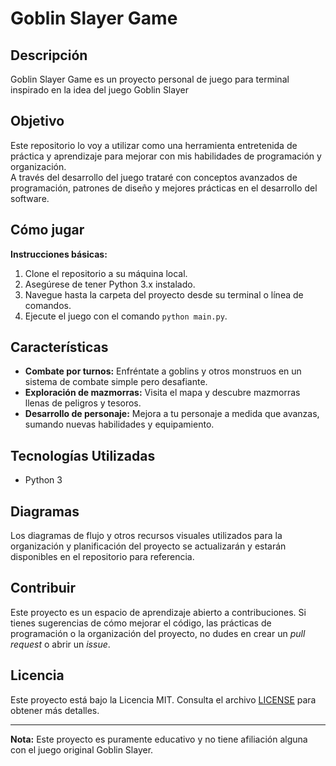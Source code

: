 # Goblin Slayer Game

## Descripción
Goblin Slayer Game es un proyecto personal de juego para terminal inspirado en la idea del juego Goblin Slayer

## Objetivo
Este repositorio lo voy a utilizar como una herramienta entretenida de práctica y aprendizaje para mejorar con mis habilidades de programación y organización.
<br>
A través del desarrollo del juego trataré con conceptos avanzados de programación, patrones de diseño y mejores prácticas en el desarrollo del software.

## Cómo jugar
**Instrucciones básicas:**
1. Clone el repositorio a su máquina local.
2. Asegúrese de tener Python 3.x instalado.
3. Navegue hasta la carpeta del proyecto desde su terminal o línea de comandos.
4. Ejecute el juego con el comando `python main.py`.

## Características
- **Combate por turnos:** Enfréntate a goblins y otros monstruos en un sistema de combate simple pero desafiante.
- **Exploración de mazmorras:** Visita el mapa y descubre mazmorras llenas de peligros y tesoros.
- **Desarrollo de personaje:** Mejora a tu personaje a medida que avanzas, sumando nuevas habilidades y equipamiento.

## Tecnologías Utilizadas
- Python 3

## Diagramas
Los diagramas de flujo y otros recursos visuales utilizados para la organización y planificación del proyecto se actualizarán y estarán disponibles en el repositorio para referencia.

## Contribuir
Este proyecto es un espacio de aprendizaje abierto a contribuciones. Si tienes sugerencias de cómo mejorar el código, las prácticas de programación o la organización del proyecto, no dudes en crear un *pull request* o abrir un *issue*.

## Licencia
Este proyecto está bajo la Licencia MIT. Consulta el archivo [LICENSE](LICENSE) para obtener más detalles.

---
**Nota:** Este proyecto es puramente educativo y no tiene afiliación alguna con el juego original Goblin Slayer.
